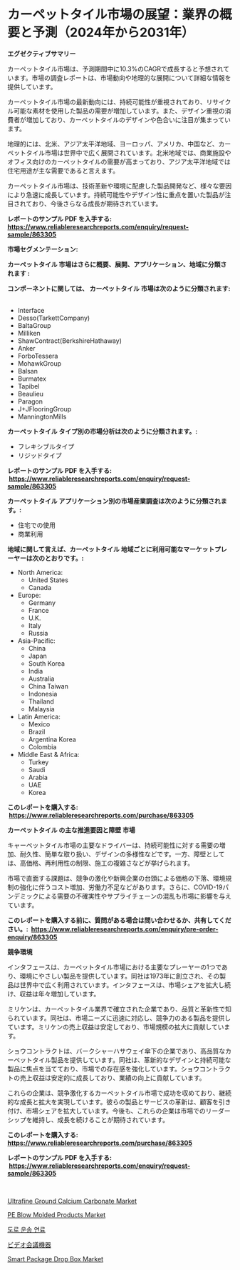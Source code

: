 <p><h1>カーペットタイル市場の展望：業界の概要と予測（2024年から2031年）</h1></p><p><strong>エグゼクティブサマリー</strong></p>
<p><p>カーペットタイル市場は、予測期間中に10.3%のCAGRで成長すると予想されています。市場の調査レポートは、市場動向や地理的な展開について詳細な情報を提供しています。</p><p>カーペットタイル市場の最新動向には、持続可能性が重視されており、リサイクル可能な素材を使用した製品の需要が増加しています。また、デザイン重視の消費者が増加しており、カーペットタイルのデザインや色合いに注目が集まっています。</p><p>地理的には、北米、アジア太平洋地域、ヨーロッパ、アメリカ、中国など、カーペットタイル市場は世界中で広く展開されています。北米地域では、商業施設やオフィス向けのカーペットタイルの需要が高まっており、アジア太平洋地域では住宅用途が主な需要であると言えます。</p><p>カーペットタイル市場は、技術革新や環境に配慮した製品開発など、様々な要因により急速に成長しています。持続可能性やデザイン性に重点を置いた製品が注目されており、今後さらなる成長が期待されています。</p></p>
<p><strong>レポートのサンプル PDF を入手する: <a href="https://www.reliableresearchreports.com/enquiry/request-sample/863305">https://www.reliableresearchreports.com/enquiry/request-sample/863305</a></strong></p>
<p><strong>市場セグメンテーション:</strong></p>
<p><strong> カーペットタイル 市場はさらに概要、展開、アプリケーション、地域に分類されます :</strong></p>
<p><strong>コンポーネントに関しては、 カーペットタイル 市場は次のように分類されます: &nbsp;</strong></p>
<p><ul><li>Interface</li><li>Desso(TarkettCompany)</li><li>BaltaGroup</li><li>Milliken</li><li>ShawContract(BerkshireHathaway)</li><li>Anker</li><li>ForboTessera</li><li>MohawkGroup</li><li>Balsan</li><li>Burmatex</li><li>Tapibel</li><li>Beaulieu</li><li>Paragon</li><li>J+JFlooringGroup</li><li>ManningtonMills</li></ul></p>
<p><strong> カーペットタイル タイプ別の市場分析は次のように分類されます。:</strong></p>
<p><ul><li>フレキシブルタイプ</li><li>リジッドタイプ</li></ul></p>
<p><strong>レポートのサンプル PDF を入手する: &nbsp;<a href="https://www.reliableresearchreports.com/enquiry/request-sample/863305">https://www.reliableresearchreports.com/enquiry/request-sample/863305</a></strong></p>
<p><strong> カーペットタイル アプリケーション別の市場産業調査は次のように分類されます。:</strong></p>
<p><ul><li>住宅での使用</li><li>商業利用</li></ul></p>
<p><strong>地域に関して言えば、カーペットタイル 地域ごとに利用可能なマーケットプレーヤーは次のとおりです。:</strong></p>
<p><ul>
    <li>
        North America:
        <ul>
            <li>United States</li>
            <li>Canada</li>
        </ul>
    </li>
    <li>
        Europe:
        <ul>
            <li>Germany</li>
            <li>France</li>
            <li>U.K.</li>
            <li>Italy</li>
            <li>Russia</li>
        </ul>
    </li>
    <li>
        Asia-Pacific:
        <ul>
            <li>China</li>
            <li>Japan</li>
            <li>South Korea</li>
            <li>India</li>
            <li>Australia</li>
            <li>China Taiwan</li>
            <li>Indonesia</li>
            <li>Thailand</li>
            <li>Malaysia</li>
        </ul>
    </li>
    <li>
        Latin America:
        <ul>
            <li>Mexico</li>
            <li>Brazil</li>
            <li>Argentina Korea</li>
            <li>Colombia</li>
        </ul>
    </li>
    <li>
        Middle East & Africa:
        <ul>
            <li>Turkey</li>
            <li>Saudi</li>
            <li>Arabia</li>
            <li>UAE</li>
            <li>Korea</li>
        </ul>
    </li>
    </ul></p>
<p><strong>このレポートを購入する: &nbsp;<a href="https://www.reliableresearchreports.com/purchase/863305">https://www.reliableresearchreports.com/purchase/863305</a></strong></p>
<p><strong>カーペットタイル の主な推進要因と障壁 市場</strong></p>
<p><p>キャーペットタイル市場の主要なドライバーは、持続可能性に対する需要の増加、耐久性、簡単な取り扱い、デザインの多様性などです。一方、障壁としては、高価格、再利用性の制限、施工の複雑さなどが挙げられます。</p><p>市場で直面する課題は、競争の激化や新興企業の台頭による価格の下落、環境規制の強化に伴うコスト増加、労働力不足などがあります。さらに、COVID-19パンデミックによる需要の不確実性やサプライチェーンの混乱も市場に影響を与えています。</p></p>
<p><strong>このレポートを購入する前に、質問がある場合は問い合わせるか、共有してください。:&nbsp; <a href="https://www.reliableresearchreports.com/enquiry/pre-order-enquiry/863305">https://www.reliableresearchreports.com/enquiry/pre-order-enquiry/863305</a></strong></p>
<p><strong>競争環境</strong></p>
<p><p>インタフェースは、カーペットタイル市場における主要なプレーヤーの1つであり、環境にやさしい製品を提供しています。同社は1973年に創立され、その製品は世界中で広く利用されています。インタフェースは、市場シェアを拡大し続け、収益は年々増加しています。</p><p>ミリケンは、カーペットタイル業界で確立された企業であり、品質と革新性で知られています。同社は、市場ニーズに迅速に対応し、競争力のある製品を提供しています。ミリケンの売上収益は安定しており、市場規模の拡大に貢献しています。</p><p>ショウコントラクトは、バークシャーハサウェイ傘下の企業であり、高品質なカーペットタイル製品を提供しています。同社は、革新的なデザインと持続可能な製品に焦点を当てており、市場での存在感を強化しています。ショウコントラクトの売上収益は安定的に成長しており、業績の向上に貢献しています。</p><p>これらの企業は、競争激化するカーペットタイル市場で成功を収めており、継続的な成長と拡大を実現しています。彼らの製品とサービスの革新は、顧客を引き付け、市場シェアを拡大しています。今後も、これらの企業は市場でのリーダーシップを維持し、成長を続けることが期待されています。</p></p>
<p><strong>このレポートを購入する: &nbsp; <a href="https://www.reliableresearchreports.com/purchase/863305">https://www.reliableresearchreports.com/purchase/863305</a></strong></p>
<p><strong>レポートのサンプル PDF を入手する: &nbsp;<a href="https://www.reliableresearchreports.com/enquiry/request-sample/863305">https://www.reliableresearchreports.com/enquiry/request-sample/863305</a></strong><strong></strong></p>
<p>&nbsp;</p>
<p><p><a href="https://issuu.com/reportprime-2/docs/ultrafine-ground-calcium-carbonate-market-size-203">Ultrafine Ground Calcium Carbonate Market</a></p><p><a href="https://issuu.com/reportprime-2/docs/pe-blow-molded-products-market-size-2030.pptx">PE Blow Molded Products Market</a></p><p><a href="https://github.com/jntpkh496620/Market-Research-Report-List-1/blob/main/27937973487.md">도로 운송 연료</a></p><p><a href="https://github.com/bevdtkn4419963/Market-Research-Report-List-1/blob/main/20421143885.md">ビデオ会議機器</a></p><p><a href="https://github.com/seekum/Market-Research-Report-List-1/blob/main/smart-package-drop-box-market.md">Smart Package Drop Box Market</a></p></p>